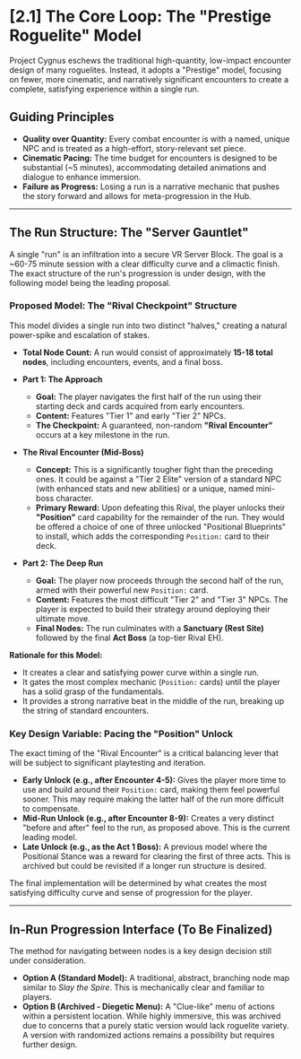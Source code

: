 <!-- Filename: LDD/2_Gameplay_Systems/1_Core_Loop.md -->
<!-- Status: In Progress - Run structure and pacing are under active design. -->

# [2.1] The Core Loop: The "Prestige Roguelite" Model

Project Cygnus eschews the traditional high-quantity, low-impact encounter design of many roguelites. Instead, it adopts a "Prestige" model, focusing on fewer, more cinematic, and narratively significant encounters to create a complete, satisfying experience within a single run.

## Guiding Principles
*   **Quality over Quantity:** Every combat encounter is with a named, unique NPC and is treated as a high-effort, story-relevant set piece.
*   **Cinematic Pacing:** The time budget for encounters is designed to be substantial (~5 minutes), accommodating detailed animations and dialogue to enhance immersion.
*   **Failure as Progress:** Losing a run is a narrative mechanic that pushes the story forward and allows for meta-progression in the Hub.

---

## The Run Structure: The "Server Gauntlet"
A single "run" is an infiltration into a secure VR Server Block. The goal is a ~60-75 minute session with a clear difficulty curve and a climactic finish. The exact structure of the run's progression is under design, with the following model being the leading proposal.

### **Proposed Model: The "Rival Checkpoint" Structure**

This model divides a single run into two distinct "halves," creating a natural power-spike and escalation of stakes.

*   **Total Node Count:** A run would consist of approximately **15-18 total nodes**, including encounters, events, and a final boss.

*   **Part 1: The Approach**
    *   **Goal:** The player navigates the first half of the run using their starting deck and cards acquired from early encounters.
    *   **Content:** Features "Tier 1" and early "Tier 2" NPCs.
    *   **The Checkpoint:** A guaranteed, non-random **"Rival Encounter"** occurs at a key milestone in the run.

*   **The Rival Encounter (Mid-Boss)**
    *   **Concept:** This is a significantly tougher fight than the preceding ones. It could be against a "Tier 2 Elite" version of a standard NPC (with enhanced stats and new abilities) or a unique, named mini-boss character.
    *   **Primary Reward:** Upon defeating this Rival, the player unlocks their **"Position"** card capability for the remainder of the run. They would be offered a choice of one of three unlocked "Positional Blueprints" to install, which adds the corresponding `Position:` card to their deck.

*   **Part 2: The Deep Run**
    *   **Goal:** The player now proceeds through the second half of the run, armed with their powerful new `Position:` card.
    *   **Content:** Features the most difficult "Tier 2" and "Tier 3" NPCs. The player is expected to build their strategy around deploying their ultimate move.
    *   **Final Nodes:** The run culminates with a **Sanctuary (Rest Site)** followed by the final **Act Boss** (a top-tier Rival EH).

**Rationale for this Model:**
*   It creates a clear and satisfying power curve within a single run.
*   It gates the most complex mechanic (`Position:` cards) until the player has a solid grasp of the fundamentals.
*   It provides a strong narrative beat in the middle of the run, breaking up the string of standard encounters.

### **Key Design Variable: Pacing the "Position" Unlock**

The exact timing of the "Rival Encounter" is a critical balancing lever that will be subject to significant playtesting and iteration.

*   **Early Unlock (e.g., after Encounter 4-5):** Gives the player more time to use and build around their `Position:` card, making them feel powerful sooner. This may require making the latter half of the run more difficult to compensate.
*   **Mid-Run Unlock (e.g., after Encounter 8-9):** Creates a very distinct "before and after" feel to the run, as proposed above. This is the current leading model.
*   **Late Unlock (e.g., as the Act 1 Boss):** A previous model where the Positional Stance was a reward for clearing the first of three acts. This is archived but could be revisited if a longer run structure is desired.

The final implementation will be determined by what creates the most satisfying difficulty curve and sense of progression for the player.

---

## In-Run Progression Interface (To Be Finalized)
The method for navigating between nodes is a key design decision still under consideration.
*   **Option A (Standard Model):** A traditional, abstract, branching node map similar to *Slay the Spire*. This is mechanically clear and familiar to players.
*   **Option B (Archived - Diegetic Menu):** A "Clue-like" menu of actions within a persistent location. While highly immersive, this was archived due to concerns that a purely static version would lack roguelite variety. A version with randomized actions remains a possibility but requires further design.